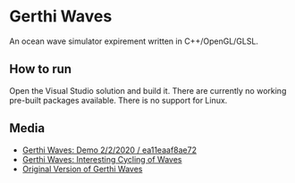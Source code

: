 # Gerthi Waves

An ocean wave simulator expirement written in C++/OpenGL/GLSL.

## How to run

Open the Visual Studio solution and build it.
There are currently no working pre-built packages available.
There is no support for Linux.

## Media
* [Gerthi Waves: Demo 2/2/2020 / ea11eaaf8ae72](https://media.oregonstate.edu/media/t/0_or63q129)
* [Gerthi Waves: Interesting Cycling of Waves](https://media.oregonstate.edu/media/t/0_xkcr3jel)
* [Original Version of Gerthi Waves](https://media.oregonstate.edu/media/t/0_8hcfjmgg)
